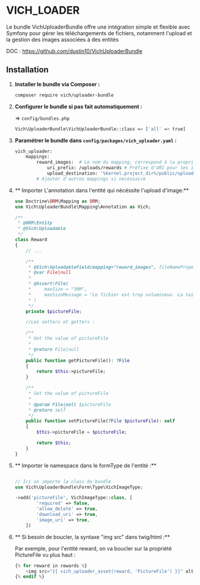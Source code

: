 # VICH_LOADER

Le bundle VichUploaderBundle offre une intégration simple et flexible avec Symfony pour gérer les téléchargements de fichiers, notamment l'upload et la gestion des images associées à des entités

DOC : https://github.com/dustin10/VichUploaderBundle


## Installation

1. **Installer le bundle via Composer :**

   ```bash
   composer require vich/uploader-bundle

2. **Configurer le bundle si pas fait automatiquement :**
   
    => `config/bundles.php`

    ```bash
   Vich\UploaderBundle\VichUploaderBundle::class => ['all' => true]

3. **Paramétrer le bundle dans `config/packages/vich_uploader.yaml`  :**
   
    ```bash
    vich_uploader:
        mappings:
            reward_images:  # Le nom du mapping, correspond à la propriété dans l'entité Reward
                uri_prefix: /uploads/rewards # Préfixe d'URI pour les images uploadées
                upload_destination: '%kernel.project_dir%/public/uploads/rewards' # Chemin après public/ où seront stockées les images
            # Ajouter d'autres mappings si necessaire
    ```

4. ** Importer L'annotation dans l'entité qui nécéssite l'upload d'image:**  
   
    ```php
    use Doctrine\ORM\Mapping as ORM;
    use Vich\UploaderBundle\Mapping\Annotation as Vich;

    /**
     * @ORM\Entity
     * @Vich\Uploadable
     */
    class Reward
    {
        // ...

        /**
         * @Vich\UploadableField(mapping="reward_images", fileNameProperty="picture") // Relié à la propriété picture
         * @var File|null
         *
         * @Assert\File(
         *     maxSize = "30M",
         *     maxSizeMessage = "Le fichier est trop volumineux. La taille maximale autorisée est {{ limit }}",
         * )
         */
        private $pictureFile;

        //Les setters et getters :

        /**
         * Get the value of pictureFile
         *
         * @return File|null
         */
        public function getPictureFile(): ?File
        {
            return $this->pictureFile;
        }

        /**
         * Set the value of pictureFile
         *
         * @param File|null $pictureFile
         * @return self
         */
        public function setPictureFile(?File $pictureFile): self
        {
            $this->pictureFile = $pictureFile;

            return $this;
        }
    }
    ```

5. ** Importer le namespace dans le formType de l'entité :**  

    ```php

    // Ici on importe la class du bundle 
    use Vich\UploaderBundle\Form\Type\VichImageType;
    
    ->add('pictureFile', VichImageType::class, [
            'required' => false,
            'allow_delete' => true,
            'download_uri' => true,
            'image_uri' => true,
        ])
    ```

6. ** Si besoin de boucler, la syntaxe "img src" dans twig/html :** 

    Par exemple, pour l'entité reward, on va boucler sur la propriété PictureFile vu plus haut :
    ```php
    {% for reward in rewards %}
        <img src="{{ vich_uploader_asset(reward, 'PictureFile') }}" alt="Reward Image">
    {% endif %}
    ```